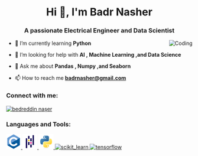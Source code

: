 <h1 align="center">Hi 👋, I'm Badr Nasher</h1>
<h3 align="center">A passionate Electrical Engineer and Data Scientist</h3>
<img align="right" alt="Coding" width="https://www.google.com/imgres?imgurl=https%3A%2F%2Fc.tenor.com%2F2uyENRmiUt0AAAAC%2Fcoding.gif&imgrefurl=https%3A%2F%2Ftenor.com%2Fview%2Fcoding-gif-24297652&tbnid=urce2NUsuMvIiM&vet=10CB0QxiAoA2oXChMI6Iq3ouGN-gIVAAAAAB0AAAAAEAY..i&docid=qS7uWQQRJaRnwM&w=498&h=373&itg=1&q=coding%20animation%20gif%20background%20&ved=0CB0QxiAoA2oXChMI6Iq3ouGN-gIVAAAAAB0AAAAAEAY")>

- 🌱 I’m currently learning **Python**

- 🤝 I’m looking for help with **AI , Machine Learning ,and Data Science**

- 💬 Ask me about **Pandas , Numpy ,and Seaborn**

- 📫 How to reach me **badrnasher@gmail.com**

<h3 align="left">Connect with me:</h3>
<p align="left">
<a href="https://linkedin.com/in/bedreddin naşer" target="blank"><img align="center" src="https://raw.githubusercontent.com/rahuldkjain/github-profile-readme-generator/master/src/images/icons/Social/linked-in-alt.svg" alt="bedreddin naşer" height="30" width="40" /></a>
</p>

<h3 align="left">Languages and Tools:</h3>
<p align="left"> <a href="https://www.cprogramming.com/" target="_blank" rel="noreferrer"> <img src="https://raw.githubusercontent.com/devicons/devicon/master/icons/c/c-original.svg" alt="c" width="40" height="40"/> </a> <a href="https://pandas.pydata.org/" target="_blank" rel="noreferrer"> <img src="https://raw.githubusercontent.com/devicons/devicon/2ae2a900d2f041da66e950e4d48052658d850630/icons/pandas/pandas-original.svg" alt="pandas" width="40" height="40"/> </a> <a href="https://www.python.org" target="_blank" rel="noreferrer"> <img src="https://raw.githubusercontent.com/devicons/devicon/master/icons/python/python-original.svg" alt="python" width="40" height="40"/> </a> <a href="https://scikit-learn.org/" target="_blank" rel="noreferrer"> <img src="https://upload.wikimedia.org/wikipedia/commons/0/05/Scikit_learn_logo_small.svg" alt="scikit_learn" width="40" height="40"/> </a> <a href="https://www.tensorflow.org" target="_blank" rel="noreferrer"> <img src="https://www.vectorlogo.zone/logos/tensorflow/tensorflow-icon.svg" alt="tensorflow" width="40" height="40"/> </a> </p>
